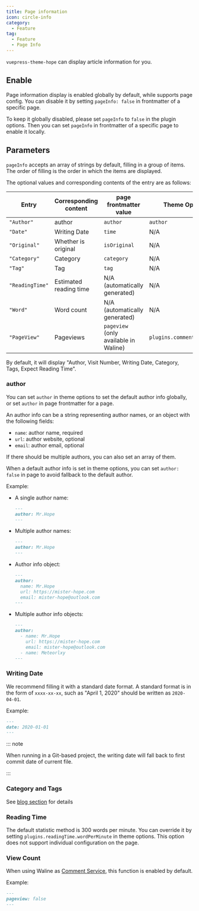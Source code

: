 ```yaml
---
title: Page information
icon: circle-info
category:
  - Feature
tag:
  - Feature
  - Page Info
---
```


`vuepress-theme-hope` can display article information for you.

<!-- more -->

## Enable

Page information display is enabled globally by default, while supports page config. You can disable it by setting `pageInfo: false` in frontmatter of a specific page.

To keep it globally disabled, please set `pageInfo` to `false` in the plugin options. Then you can set `pageInfo` in frontmatter of a specific page to enable it locally.

## Parameters <Badge text="Support page config" />

`pageInfo` accepts an array of strings by default, filling in a group of items. The order of filling is the order in which the items are displayed.

The optional values and corresponding contents of the entry are as follows:

| Entry           | Corresponding content  | page frontmatter value                | Theme Options              |
| --------------- | ---------------------- | ------------------------------------- | -------------------------- |
| `"Author"`      | author                 | `author`                              | `author`                   |
| `"Date"`        | Writing Date           | `time`                                | N/A                        |
| `"Original"`    | Whether is original    | `isOriginal`                          | N/A                        |
| `"Category"`    | Category               | `category`                            | N/A                        |
| `"Tag"`         | Tag                    | `tag`                                 | N/A                        |
| `"ReadingTime"` | Estimated reading time | N/A (automatically generated)         | N/A                        |
| `"Word"`        | Word count             | N/A (automatically generated)         | N/A                        |
| `"PageView"`    | Pageviews              | `pageview` (only available in Waline) | `plugins.comment.pageview` |

By default, it will display "Author, Visit Number, Writing Date, Category, Tags, Expect Reading Time".

### author <Badge text="Support page config" />

You can set `author` in theme options to set the default author info globally, or set `author` in page frontmatter for a page.

An author info can be a string representing author names, or an object with the following fields:

- `name`: author name, required
- `url`: author website, optional
- `email`: author email, optional

If there should be multiple authors, you can also set an array of them.

When a default author info is set in theme options, you can set `author: false` in page to avoid fallback to the default author.

Example:

- A single author name:

  ```md
  ---
  author: Mr.Hope
  ---
  ```

- Multiple author names:

  ```md
  ---
  author: Mr.Hope
  ---
  ```

- Author info object:

  ```md
  ---
  author:
    name: Mr.Hope
    url: https://mister-hope.com
    email: mister-hope@outlook.com
  ---
  ```

- Multiple author info objects:

  ```md
  ---
  author:
    - name: Mr.Hope
      url: https://mister-hope.com
      email: mister-hope@outlook.com
    - name: Meteorlxy
  ---
  ```

### Writing Date

We recommend filling it with a standard date format. A standard format is in the form of `xxxx-xx-xx`, such as "April 1, 2020" should be written as `2020-04-01`.

Example:

```md
---
date: 2020-01-01
---
```

::: note

When running in a Git-based project, the writing date will fall back to first commit date of current file.

:::

### Category and Tags

See [blog section](../blog/category-and-tags.md) for details

### Reading Time

The default statistic method is 300 words per minute. You can override it by setting `plugins.readingTime.wordPerMinute` in theme options. This option does not support individual configuration on the page.

### View Count <Badge text="Support page config" />

When using Waline as [Comment Service](comment.md), this function is enabled by default.

Example:

```md
---
pageview: false
---
```
